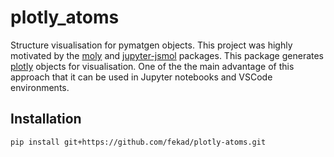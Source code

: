 # plotly_atoms

Structure visualisation for pymatgen objects. This project was highly motivated by the [moly](https://github.com/VHchavez/moly) and [jupyter-jsmol](https://github.com/fekad/jupyter-jsmol) packages. This package generates [plotly](https://plotly.com/python/) objects for visualisation. One of the the main advantage of this approach that it can be used in Jupyter notebooks and VSCode environments.

## Installation

```bash
pip install git+https://github.com/fekad/plotly-atoms.git
```

